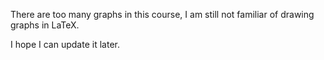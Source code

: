 There are too many graphs in this course, I am still not familiar of drawing graphs in LaTeX.

I hope I can update it later.